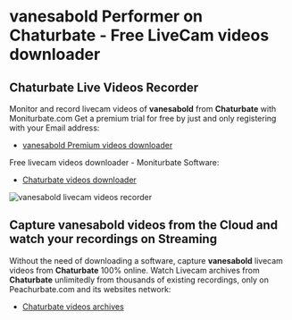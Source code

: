 # vanesabold Performer on Chaturbate - Free LiveCam videos downloader

## Chaturbate Live Videos Recorder

Monitor and record livecam videos of **vanesabold** from **Chaturbate** with Moniturbate.com
Get a premium trial for free by just and only registering with your Email address:
* [vanesabold Premium videos downloader](https://moniturbate.com/request-demo-licence-key.html)

Free livecam videos downloader - Moniturbate Software:
* [Chaturbate videos downloader](https://moniturbate.com/moniturbate-download-software.html)

![vanesabold livecam videos recorder](https://peachurnet.com/templates/moniturbate-software.png)


## Capture vanesabold videos from the Cloud and watch your recordings on Streaming

Without the need of downloading a software, capture **vanesabold** livecam videos from **Chaturbate** 100% online.
Watch Livecam archives from **Chaturbate** unlimitedly from thousands of existing recordings, only on Peachurbate.com and its websites network:
* [Chaturbate videos archives](https://peachurnet.com/)
